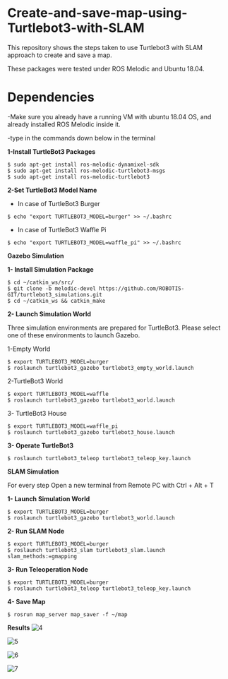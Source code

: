 # Create-and-save-map-using-Turtlebot3-with-SLAM
This repository shows the steps taken to use Turtlebot3 with SLAM approach to create and save a map.

These packages were tested under ROS Melodic and Ubuntu 18.04.

# Dependencies

-Make sure you already have a running VM with ubuntu 18.04 OS, and already installed ROS Melodic inside it.

-type in the commands down below in the terminal


**1-Install TurtleBot3 Packages**
```
$ sudo apt-get install ros-melodic-dynamixel-sdk
$ sudo apt-get install ros-melodic-turtlebot3-msgs
$ sudo apt-get install ros-melodic-turtlebot3
 ```
**2-Set TurtleBot3 Model Name**
  - In case of TurtleBot3 Burger
  ```
$ echo "export TURTLEBOT3_MODEL=burger" >> ~/.bashrc
```
  - In case of TurtleBot3 Waffle Pi
 ```
$ echo "export TURTLEBOT3_MODEL=waffle_pi" >> ~/.bashrc
```
**Gazebo Simulation**



  **1- Install Simulation Package**
  ```
$ cd ~/catkin_ws/src/
$ git clone -b melodic-devel https://github.com/ROBOTIS-GIT/turtlebot3_simulations.git
$ cd ~/catkin_ws && catkin_make
```
  **2- Launch Simulation World**
  
  
Three simulation environments are prepared for TurtleBot3. Please select one of these environments to launch Gazebo.
    
1-Empty World
```
$ export TURTLEBOT3_MODEL=burger
$ roslaunch turtlebot3_gazebo turtlebot3_empty_world.launch    
```
2-TurtleBot3 World
```
$ export TURTLEBOT3_MODEL=waffle
$ roslaunch turtlebot3_gazebo turtlebot3_world.launch
```

 3- TurtleBot3 House
  ```
$ export TURTLEBOT3_MODEL=waffle_pi
$ roslaunch turtlebot3_gazebo turtlebot3_house.launch
```
   **3- Operate TurtleBot3**
   ```
$ roslaunch turtlebot3_teleop turtlebot3_teleop_key.launch
```
**SLAM Simulation**


For every step Open a new terminal from Remote PC with Ctrl + Alt + T 

 **1- Launch Simulation World**
   ```
$ export TURTLEBOT3_MODEL=burger
$ roslaunch turtlebot3_gazebo turtlebot3_world.launch
  ```
 **2-	Run SLAM Node**
  ```
$ export TURTLEBOT3_MODEL=burger
$ roslaunch turtlebot3_slam turtlebot3_slam.launch slam_methods:=gmapping
```
  **3-	Run Teleoperation Node**
  ```
$ export TURTLEBOT3_MODEL=burger
$ roslaunch turtlebot3_teleop turtlebot3_teleop_key.launch
```
  **4-	Save Map**
  ```
$ rosrun map_server map_saver -f ~/map
```

**Results**
![4](https://user-images.githubusercontent.com/86648269/124053310-b11dcf80-da28-11eb-8757-52785c93c184.png)


![5](https://user-images.githubusercontent.com/86648269/124053323-b5e28380-da28-11eb-9452-1ad56ccdfbcf.png)


![6](https://user-images.githubusercontent.com/86648269/124053352-c0048200-da28-11eb-8ac8-06189d533800.png)


![7](https://user-images.githubusercontent.com/86648269/124053361-c2ff7280-da28-11eb-835f-e39bc4b843e5.png)






